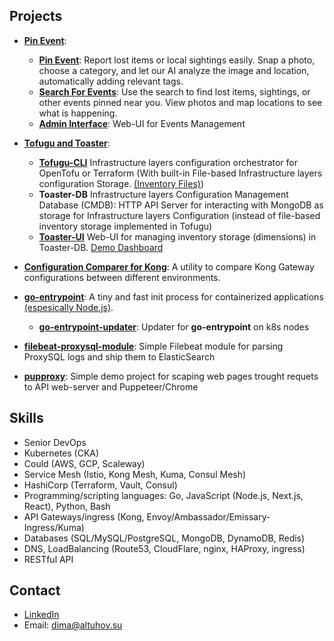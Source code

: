 ## Projects

*  **[Pin Event](https://pinevent.ai)**:
    * **[Pin Event](https://pinevent.ai/)**: Report lost items or local sightings easily. Snap a photo, choose a category, and let our AI analyze the image and location, automatically adding relevant tags.
    * **[Search For Events](https://pinevent.ai/search)**: Use the search to find lost items, sightings, or other events pinned near you. View photos and map locations to see what is happening.
    * **[Admin Interface](https://pinevent.ai/admin)**: Web-UI for Events Management

*   **[Tofugu and Toaster](https://toaster.altuhov.su/)**:
    *   **[Tofugu-CLI](https://github.com/alt-dima/tofugu)** Infrastructure layers configuration orchestrator for OpenTofu or Terraform (With built-in File-based Infrastructure layers configuration Storage. [(Inventory Files)](https://github.com/alt-dima/tofugu?tab=readme-ov-file#file-based-infrastructure-layers-configuration-storage-inventory-files))
    *  **Toaster-DB** Infrastructure layers Configuration Management Database (CMDB): HTTP API Server for interacting with MongoDB as storage for Infrastructure layers Configuration (instead of file-based inventory storage implemented in Tofugu)
    *   **[Toaster-UI](https://toaster.altuhov.su/dashboard)** Web-UI for managing inventory storage (dimensions) in Toaster-DB. [Demo Dashboard](https://toaster.altuhov.su/dashboard)
*   **[Configuration Comparer for Kong](https://github.com/alt-dima/configuration-comparer-for-kong)**: A utility to compare Kong Gateway configurations between different environments.
*   **[go-entrypoint](https://github.com/alt-dima/go-entrypoint)**: A tiny and fast init process for containerized applications [(espesically Node.js)](https://github.com/nodejs/docker-node/blob/main/docs/BestPractices.md#handling-kernel-signals).
    * **[go-entrypoint-updater](https://github.com/alt-dima/go-entrypoint-updater)**: Updater for **go-entrypoint** on k8s nodes
*   **[filebeat-proxysql-module](https://github.com/alt-dima/filebeat-proxysql-module)**: Simple Filebeat module for parsing ProxySQL logs and ship them to ElasticSearch
*   **[pupproxy](https://github.com/alt-dima/pupproxy)**: Simple demo project for scaping web pages trought requets to API web-server and Puppeteer/Chrome

## Skills

*   Senior DevOps
*   Kubernetes (CKA)
*   Could (AWS, GCP, Scaleway)
*   Service Mesh (Istio, Kong Mesh, Kuma, Consul Mesh)
*   HashiCorp (Terraform, Vault, Consul)
*   Programming/scripting languages: Go, JavaScript (Node.js, Next.js, React), Python, Bash
*   API Gateways/ingress (Kong, Envoy/Ambassador/Emissary-Ingress/Kuma)
*   Databases (SQL/MySQL/PostgreSQL, MongoDB, DynamoDB, Redis)
*   DNS, LoadBalancing (Route53, CloudFlare, nginx, HAProxy, ingress)
*   RESTful API

## Contact

*   [LinkedIn](https://www.linkedin.com/in/altuhov/)
*   Email: dima@altuhov.su
